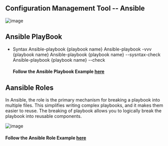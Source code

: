 ## Configuration Management Tool -- Ansible

![image](https://github.com/learn-with-devops/devops/blob/master/Ansible/images/ansible-main.png)

Ansible PlayBook
--------------------------------------------------------------

-   Syntax
    Ansible-playbook {playbook name}
    Ansible-playbook -vvv {playbook name} 
    Ansible-playbook {playbook name} --sysntax-check
    Ansible-playbook {playbook name} --check
    
    #### Follow the Ansible Playbook Example [here](https://github.com/learn-with-devops/devops/tree/master/Ansible/Playbooks)
    
Aansible Roles
--------------------------------------------------------------
In Ansible, the role is the primary mechanism for breaking a playbook into multiple files. This simplifies writing complex playbooks, and it makes them easier to reuse. The breaking of playbook allows you to logically break the playbook into reusable components.

![image](https://github.com/learn-with-devops/devops/blob/master/Ansible/images/tasks.PNG)

#### Follow the Ansible Role Example [here](https://github.com/learn-with-devops/Ansible-Role-Apache)
